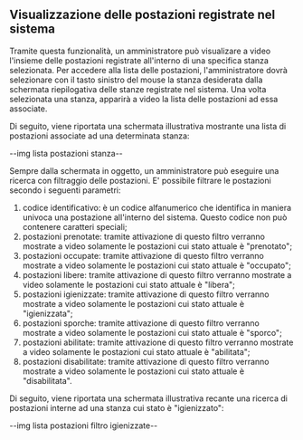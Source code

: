 ## Visualizzazione delle postazioni registrate nel sistema
Tramite questa funzionalità, un amministratore può visualizare a video l'insieme delle postazioni registrate all'interno di una specifica stanza selezionata.
Per accedere alla lista delle postazioni, l'amministratore dovrà selezionare con il tasto sinistro del mouse la stanza desiderata dalla schermata riepilogativa delle stanze registrate nel sistema. Una volta selezionata una stanza, apparirà a video la lista delle postazioni ad essa associate.

Di seguito, viene riportata una schermata illustrativa mostrante una lista di postazioni associate ad una determinata stanza:

--img lista postazioni stanza--

Sempre dalla schermata in oggetto, un amministratore può eseguire una ricerca con filtraggio delle postazioni. E' possibile filtrare le postazioni secondo i seguenti parametri:

1. codice identificativo: è un codice alfanumerico che identifica in maniera univoca una postazione all'interno del sistema. Questo codice non può contenere caratteri speciali;
2. postazioni prenotate: tramite attivazione di questo filtro verranno mostrate a video solamente le postazioni cui stato attuale è "prenotato";
3. postazioni occupate: tramite attivazione di questo filtro verranno mostrate a video solamente le postazioni cui stato attuale è "occupato";
4. postazioni libere: tramite attivazione di questo filtro verranno mostrate a video solamente le postazioni cui stato attuale è "libera";
5. postazioni igienizzate: tramite attivazione di questo filtro verranno mostrate a video solamente le postazioni cui stato attuale è "igienizzata";
6. postazioni sporche: tramite attivazione di questo filtro verranno mostrate a video solamente le postazioni cui stato attuale è "sporco";
7. postazioni abilitate: tramite attivazione di questo filtro verranno mostrate a video solamente le postazioni cui stato attuale è "abilitata";
8. postazioni disabilitate: tramite attivazione di questo filtro verranno mostrate a video solamente le postazioni cui stato attuale è "disabilitata".

Di seguito, viene riportata una schermata illustrativa recante una ricerca di postazioni interne ad una stanza cui stato è "igienizzato":

--img lista postazioni filtro igienizzate--
